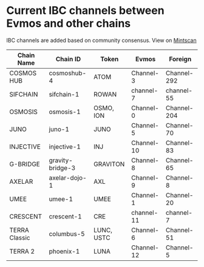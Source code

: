 <!--
order: 5
-->

# Current IBC channels between Evmos and other chains

IBC channels are added based on community consensus.
View on [Mintscan](https://www.mintscan.io/evmos/relayers)

| Chain Name    | Chain ID         | Token      | Evmos      | Foreign     |
|---------------|------------------|------------|------------|-------------|
| COSMOS HUB    | cosmoshub-4      | ATOM       | Channel-3  | Channel-292 |
| SIFCHAIN      | sifchain-1       | ROWAN      | channel-7  | channel-55  |
| OSMOSIS       | osmosis-1        | OSMO, ION  | Channel-0  | Channel-204 |
| JUNO          | juno-1           | JUNO       | Channel-5  | Channel-70  |
| INJECTIVE     | injective-1      | INJ        | Channel-10 | Channel-83  |
| G-BRIDGE      | gravity-bridge-3 | GRAVITON   | Channel-8  | Channel-65  |
| AXELAR        | axelar-dojo-1    | AXL        | Channel-9  | Channel-8   |
| UMEE          | umee-1           | UMEE       | Channel-1  | Channel-20  |
| CRESCENT      | crescent-1       | CRE        | channel-11 | channel-7   |
| TERRA Classic | columbus-5       | LUNC, USTC | Channel-6  | Channel-51  |
| TERRA 2       | phoenix-1        | LUNA       | Channel-12 | Channel-5   |
